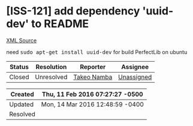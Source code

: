 # [ISS-121] add dependency 'uuid-dev' to README

[XML Source](./xml/ISS-121.xml)
<p><p>need <tt>sudo apt-get install uuid-dev</tt> for build PerfectLib on ubuntu</p></p>





Status|Resolution|Reporter|Assignee
------|----------|--------|--------
Closed|Unresolved|[Takeo Namba](groovelab)|[Unassigned]($-1)





Created|Thu, 11 Feb 2016 07:27:27 -0500
-------|--------------
Updated|Mon, 14 Mar 2016 12:48:59 -0400
Resolved|




